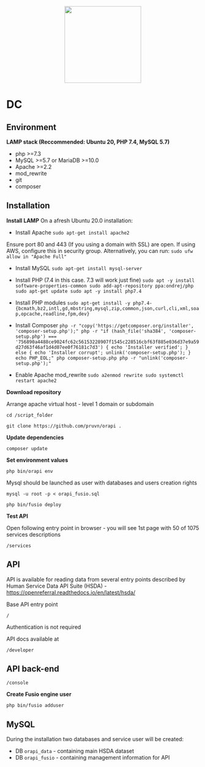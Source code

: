 <p align="center">
    <a href="http://api.dc.openreferral.org/socialServicesApp/search.php" target="_blank"><img src="https://pruvn.co/wp-content/uploads/2020/07/Pruvn-logo2-01-2048x2048.png" width="200px" height="200px"></a>
</p>

# DC

## Environment

**LAMP stack (Reccommended: Ubuntu 20, PHP 7.4, MySQL 5.7)**
*	php >=7.3
*	MySQL >=5.7 or MariaDB >=10.0
*	Apache >=2.2
*	mod_rewrite
*	git
*	composer

## Installation

**Install LAMP**
On a afresh Ubuntu 20.0 installation:
- Install Apache
`sudo apt-get install apache2`

Ensure port 80 and 443 (If you using a domain with SSL) are open. If using AWS, configure this in security group. Alternatively, you can run:
`sudo ufw allow in "Apache Full"`

- Install MySQL
`sudo apt-get install mysql-server`

- Install PHP (7.4 in this case. 7.3 will work just fine)
`sudo apt -y install software-properties-common
sudo add-apt-repository ppa:ondrej/php
sudo apt-get update
sudo apt -y install php7.4`

- Install PHP modules
`sudo apt-get install -y php7.4-{bcmath,bz2,intl,gd,mbstring,mysql,zip,common,json,curl,cli,xml,soap,opcache,readline,fpm,dev}`

- Install Composer
`php -r "copy('https://getcomposer.org/installer', 'composer-setup.php');"
php -r "if (hash_file('sha384', 'composer-setup.php') === '756890a4488ce9024fc62c56153228907f1545c228516cbf63f885e036d37e9a59d27d63f46af1d4d07ee0f76181c7d3') { echo 'Installer verified'; } else { echo 'Installer corrupt'; unlink('composer-setup.php'); } echo PHP_EOL;"
php composer-setup.php
php -r "unlink('composer-setup.php');" `

- Enable Apache mod_rewrite
`sudo a2enmod rewrite
sudo systemctl restart apache2`



**Download repository**

Arrange apache virtual host - level 1 domain or subdomain

`cd /script_folder`

`git clone https://github.com/pruvn/orapi .`


**Update dependencies**

`composer update`


**Set environment values**

`php bin/orapi env`

Mysql should be launched as user with databases and users creation rights

`mysql -u root -p < orapi_fusio.sql`

`php bin/fusio deploy`

**Test API**

Open following entry point in browser - you will see 1st page with 50 of 1075 services descriptions

`/services`


## API

API is available for reading data from several entry points described by Human Service Data API Suite (HSDA) - https://openreferral.readthedocs.io/en/latest/hsda/

Base API entry point 

`/`

Authentication is not required



API docs available at 

`/developer`


## API back-end

`/console`

**Create Fusio engine user**

`php bin/fusio adduser`



## MySQL

During the installation two databases and service user will be created:
* DB `orapi_data` - containing main HSDA dataset
* DB `orapi_fusio` - containing management information for API
